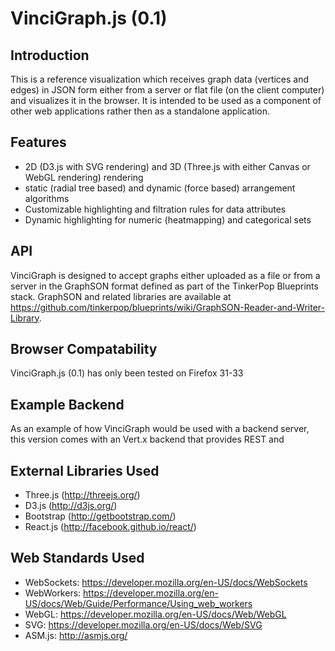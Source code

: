 VinciGraph.js (0.1)
===

Introduction
---
This is a reference visualization which receives graph data (vertices and edges) in JSON form either from a server or flat file (on the client computer) and visualizes it in the browser. It is intended to be used as a component of other web applications rather then as a standalone application.

Features
---
* 2D (D3.js with SVG rendering) and 3D (Three.js with either Canvas or WebGL rendering) rendering
* static (radial tree based) and dynamic (force based) arrangement algorithms
* Customizable highlighting and filtration rules for data attributes
* Dynamic highlighting for numeric (heatmapping) and categorical sets

API
---
VinciGraph is designed to accept graphs either uploaded as a file or from a server in the GraphSON format defined as part of the TinkerPop Blueprints stack. GraphSON and related libraries are available at https://github.com/tinkerpop/blueprints/wiki/GraphSON-Reader-and-Writer-Library.

Browser Compatability
---
VinciGraph.js (0.1) has only been tested on Firefox 31-33

Example Backend
---
As an example of how VinciGraph would be used with a backend server, this version comes with an Vert.x backend that provides REST and 

External Libraries Used
---
* Three.js (http://threejs.org/)
* D3.js (http://d3js.org/)
* Bootstrap (http://getbootstrap.com/)
* React.js (http://facebook.github.io/react/)

Web Standards Used 
---
* WebSockets: https://developer.mozilla.org/en-US/docs/WebSockets
* WebWorkers: https://developer.mozilla.org/en-US/docs/Web/Guide/Performance/Using_web_workers
* WebGL: https://developer.mozilla.org/en-US/docs/Web/WebGL
* SVG: https://developer.mozilla.org/en-US/docs/Web/SVG
* ASM.js: http://asmjs.org/
